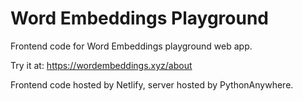 # Word Embeddings Playground
Frontend code for Word Embeddings playground web app.

Try it at: https://wordembeddings.xyz/about

Frontend code hosted by Netlify, server hosted by PythonAnywhere.
